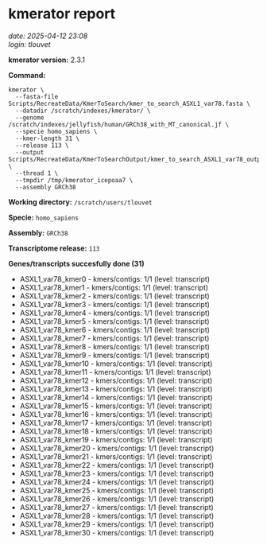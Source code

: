 # kmerator report
*date: 2025-04-12 23:08*  
*login: tlouvet*

**kmerator version:** 2.3.1

**Command:**

```
kmerator \
  --fasta-file Scripts/RecreateData/KmerToSearch/kmer_to_search_ASXL1_var78.fasta \
  --datadir /scratch/indexes/kmerator/ \
  --genome /scratch/indexes/jellyfish/human/GRCh38_with_MT_canonical.jf \
  --specie homo_sapiens \
  --kmer-length 31 \
  --release 113 \
  --output Scripts/RecreateData/KmerToSearchOutput/kmer_to_search_ASXL1_var78_output \
  --thread 1 \
  --tmpdir /tmp/kmerator_icepoaa7 \
  --assembly GRCh38
```

**Working directory:** `/scratch/users/tlouvet`

**Specie:** `homo_sapiens`

**Assembly:** `GRCh38`

**Transcriptome release:** `113`

**Genes/transcripts succesfully done (31)**

- ASXL1_var78_kmer0 - kmers/contigs: 1/1 (level: transcript)
- ASXL1_var78_kmer1 - kmers/contigs: 1/1 (level: transcript)
- ASXL1_var78_kmer2 - kmers/contigs: 1/1 (level: transcript)
- ASXL1_var78_kmer3 - kmers/contigs: 1/1 (level: transcript)
- ASXL1_var78_kmer4 - kmers/contigs: 1/1 (level: transcript)
- ASXL1_var78_kmer5 - kmers/contigs: 1/1 (level: transcript)
- ASXL1_var78_kmer6 - kmers/contigs: 1/1 (level: transcript)
- ASXL1_var78_kmer7 - kmers/contigs: 1/1 (level: transcript)
- ASXL1_var78_kmer8 - kmers/contigs: 1/1 (level: transcript)
- ASXL1_var78_kmer9 - kmers/contigs: 1/1 (level: transcript)
- ASXL1_var78_kmer10 - kmers/contigs: 1/1 (level: transcript)
- ASXL1_var78_kmer11 - kmers/contigs: 1/1 (level: transcript)
- ASXL1_var78_kmer12 - kmers/contigs: 1/1 (level: transcript)
- ASXL1_var78_kmer13 - kmers/contigs: 1/1 (level: transcript)
- ASXL1_var78_kmer14 - kmers/contigs: 1/1 (level: transcript)
- ASXL1_var78_kmer15 - kmers/contigs: 1/1 (level: transcript)
- ASXL1_var78_kmer16 - kmers/contigs: 1/1 (level: transcript)
- ASXL1_var78_kmer17 - kmers/contigs: 1/1 (level: transcript)
- ASXL1_var78_kmer18 - kmers/contigs: 1/1 (level: transcript)
- ASXL1_var78_kmer19 - kmers/contigs: 1/1 (level: transcript)
- ASXL1_var78_kmer20 - kmers/contigs: 1/1 (level: transcript)
- ASXL1_var78_kmer21 - kmers/contigs: 1/1 (level: transcript)
- ASXL1_var78_kmer22 - kmers/contigs: 1/1 (level: transcript)
- ASXL1_var78_kmer23 - kmers/contigs: 1/1 (level: transcript)
- ASXL1_var78_kmer24 - kmers/contigs: 1/1 (level: transcript)
- ASXL1_var78_kmer25 - kmers/contigs: 1/1 (level: transcript)
- ASXL1_var78_kmer26 - kmers/contigs: 1/1 (level: transcript)
- ASXL1_var78_kmer27 - kmers/contigs: 1/1 (level: transcript)
- ASXL1_var78_kmer28 - kmers/contigs: 1/1 (level: transcript)
- ASXL1_var78_kmer29 - kmers/contigs: 1/1 (level: transcript)
- ASXL1_var78_kmer30 - kmers/contigs: 1/1 (level: transcript)
